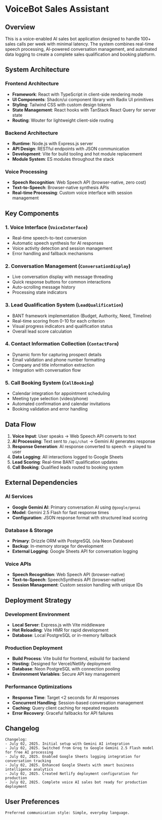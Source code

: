 # VoiceBot Sales Assistant

## Overview

This is a voice-enabled AI sales bot application designed to handle 100+ sales calls per week with minimal latency. The system combines real-time speech processing, AI-powered conversation management, and automated data logging to create a complete sales qualification and booking platform.

## System Architecture

### Frontend Architecture
- **Framework**: React with TypeScript in client-side rendering mode
- **UI Components**: Shadcn/ui component library with Radix UI primitives
- **Styling**: Tailwind CSS with custom design tokens
- **State Management**: React hooks with TanStack React Query for server state
- **Routing**: Wouter for lightweight client-side routing

### Backend Architecture
- **Runtime**: Node.js with Express.js server
- **API Design**: RESTful endpoints with JSON communication
- **Development**: Vite for build tooling and hot module replacement
- **Module System**: ES modules throughout the stack

### Voice Processing
- **Speech Recognition**: Web Speech API (browser-native, zero cost)
- **Text-to-Speech**: Browser-native synthesis APIs
- **Real-time Processing**: Custom voice interface with session management

## Key Components

### 1. Voice Interface (`VoiceInterface`)
- Real-time speech-to-text conversion
- Automatic speech synthesis for AI responses
- Voice activity detection and session management
- Error handling and fallback mechanisms

### 2. Conversation Management (`ConversationDisplay`)
- Live conversation display with message threading
- Quick response buttons for common interactions
- Auto-scrolling message history
- Processing state indicators

### 3. Lead Qualification System (`LeadQualification`)
- BANT framework implementation (Budget, Authority, Need, Timeline)
- Real-time scoring from 0-10 for each criterion
- Visual progress indicators and qualification status
- Overall lead score calculation

### 4. Contact Information Collection (`ContactForm`)
- Dynamic form for capturing prospect details
- Email validation and phone number formatting
- Company and title information extraction
- Integration with conversation flow

### 5. Call Booking System (`CallBooking`)
- Calendar integration for appointment scheduling
- Meeting type selection (video/phone)
- Automated confirmation and calendar invitations
- Booking validation and error handling

## Data Flow

1. **Voice Input**: User speaks → Web Speech API converts to text
2. **AI Processing**: Text sent to `/api/chat` → Gemini AI generates response
3. **Response Generation**: AI response converted to speech → played to user
4. **Data Logging**: All interactions logged to Google Sheets
5. **Lead Scoring**: Real-time BANT qualification updates
6. **Call Booking**: Qualified leads routed to booking system

## External Dependencies

### AI Services
- **Google Gemini AI**: Primary conversation AI using `@google/genai`
- **Model**: Gemini 2.5 Flash for fast response times
- **Configuration**: JSON response format with structured lead scoring

### Database & Storage
- **Primary**: Drizzle ORM with PostgreSQL (via Neon Database)
- **Backup**: In-memory storage for development
- **External Logging**: Google Sheets API for conversation logging

### Voice APIs
- **Speech Recognition**: Web Speech API (browser-native)
- **Text-to-Speech**: SpeechSynthesis API (browser-native)
- **Session Management**: Custom session handling with unique IDs

## Deployment Strategy

### Development Environment
- **Local Server**: Express.js with Vite middleware
- **Hot Reloading**: Vite HMR for rapid development
- **Database**: Local PostgreSQL or in-memory fallback

### Production Deployment
- **Build Process**: Vite build for frontend, esbuild for backend
- **Hosting**: Designed for Vercel/Netlify deployment
- **Database**: Neon PostgreSQL with connection pooling
- **Environment Variables**: Secure API key management

### Performance Optimizations
- **Response Time**: Target <2 seconds for AI responses
- **Concurrent Handling**: Session-based conversation management
- **Caching**: Query client caching for repeated requests
- **Error Recovery**: Graceful fallbacks for API failures

## Changelog

```
Changelog:
- July 02, 2025. Initial setup with Gemini AI integration
- July 02, 2025. Switched from Groq to Google Gemini 2.5 Flash model for free AI processing
- July 02, 2025. Enabled Google Sheets logging integration for conversation tracking
- July 02, 2025. Enhanced Google Sheets with smart business intelligence analytics
- July 02, 2025. Created Netlify deployment configuration for production
- July 02, 2025. Complete voice AI sales bot ready for production deployment
```

## User Preferences

```
Preferred communication style: Simple, everyday language.
```